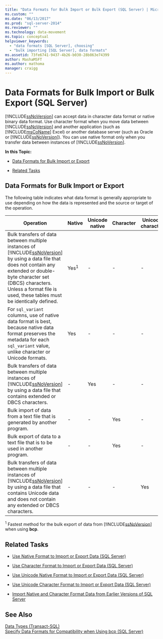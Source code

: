 ```yaml
---
title: "Data Formats for Bulk Import or Bulk Export (SQL Server) | Microsoft Docs"
ms.custom: ""
ms.date: "06/13/2017"
ms.prod: "sql-server-2014"
ms.reviewer: ""
ms.technology: data-movement
ms.topic: conceptual
helpviewer_keywords: 
  - "data formats [SQL Server], choosing"
  - "bulk importing [SQL Server], data formats"
ms.assetid: 73fe6741-9437-4b26-b030-28b863e74399
author: MashaMSFT
ms.author: mathoma
manager: craigg
---
```

# Data Formats for Bulk Import or Bulk Export (SQL Server)
  [!INCLUDE[ssNoVersion](../../includes/ssnoversion-md.md)] can accept data in character data format or native binary data format. Use character format when you move data between [!INCLUDE[ssNoVersion](../../includes/ssnoversion-md.md)] and another application (such as [!INCLUDE[msCoName](../../includes/msconame-md.md)] Excel) or another database server (such as Oracle or [!INCLUDE[ssNoVersion](../../includes/ssnoversion-md.md)]). You can use native format only when you transfer data between instances of [!INCLUDE[ssNoVersion](../../includes/ssnoversion-md.md)].  
  
 **In this Topic:**  
  
-   [Data Formats for Bulk Import or Export](#ComponentsAndConcepts)  
  
-   [Related Tasks](#RelatedTasks)  
  
##  <a name="ComponentsAndConcepts"></a> Data Formats for Bulk Import or Export  
 The following table indicates what data format is generally appropriate to use depending on how the data is represented and the source or target of the operation.  
  
|Operation|Native|Unicode native|Character|Unicode character|  
|---------------|------------|--------------------|---------------|-----------------------|  
|Bulk transfers of data between multiple instances of [!INCLUDE[ssNoVersion](../../includes/ssnoversion-md.md)] by using a data file that does not contain any extended or double-byte character set (DBCS) characters. Unless a format file is used, these tables must be identically defined.|Yes<sup>1</sup>|-|-|-|  
|For `sql_variant` columns, use of native data format is best, because native data format preserves the metadata for each `sql_variant` value, unlike character or Unicode formats.|Yes|-|-|-|  
|Bulk transfers of data between multiple instances of [!INCLUDE[ssNoVersion](../../includes/ssnoversion-md.md)] by using a data file that contains extended or DBCS characters.|-|Yes|-|-|  
|Bulk import of data from a text file that is generated by another program.|-|-|Yes|-|  
|Bulk export of data to a text file that is to be used in another program.|-|-|Yes|-|  
|Bulk transfers of data between multiple instances of [!INCLUDE[ssNoVersion](../../includes/ssnoversion-md.md)] by using a data file that contains Unicode data and does not contain any extended or DBCS characters.|-|-|-|Yes|  
  
 <sup>1</sup> Fastest method for the bulk export of data from [!INCLUDE[ssNoVersion](../../includes/ssnoversion-md.md)] when using **bcp**.  
  
##  <a name="RelatedTasks"></a> Related Tasks  
  
-   [Use Native Format to Import or Export Data &#40;SQL Server&#41;](use-native-format-to-import-or-export-data-sql-server.md)  
  
-   [Use Character Format to Import or Export Data &#40;SQL Server&#41;](use-character-format-to-import-or-export-data-sql-server.md)  
  
-   [Use Unicode Native Format to Import or Export Data &#40;SQL Server&#41;](use-unicode-native-format-to-import-or-export-data-sql-server.md)  
  
-   [Use Unicode Character Format to Import or Export Data &#40;SQL Server&#41;](use-unicode-character-format-to-import-or-export-data-sql-server.md)  
  
-   [Import Native and Character Format Data from Earlier Versions of SQL Server](import-native-and-character-format-data-from-earlier-versions-of-sql-server.md)  
  
## See Also  
 [Data Types &#40;Transact-SQL&#41;](/sql/t-sql/data-types/data-types-transact-sql)   
 [Specify Data Formats for Compatibility when Using bcp &#40;SQL Server&#41;](specify-data-formats-for-compatibility-when-using-bcp-sql-server.md)  
  
  
